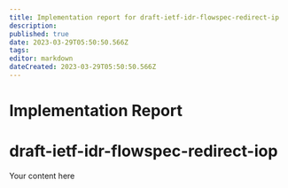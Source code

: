 ```yaml
---
title: Implementation report for draft-ietf-idr-flowspec-redirect-ip
description: 
published: true
date: 2023-03-29T05:50:50.566Z
tags: 
editor: markdown
dateCreated: 2023-03-29T05:50:50.566Z
---
```


# Implementation Report
# draft-ietf-idr-flowspec-redirect-iop
Your content here
